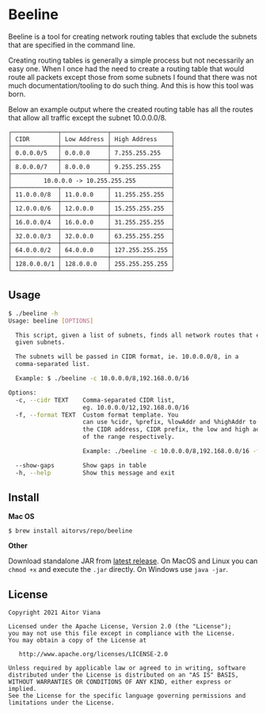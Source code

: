 Beeline
=======

Beeline is a tool for creating network routing tables that exclude the subnets that are specified in the command line.

Creating routing tables is generally a simple process but not necessarily an easy one. When I once had the need to
create a routing table that would route all packets except those from some subnets I found that there was not much
documentation/tooling to do such thing. And this is how this tool was born.

Below an example output where the created routing table has all the routes that allow all traffic except
the subnet 10.0.0.0/8.

```aidl
┌─────────────┬─────────────┬─────────────────┐
│ CIDR        │ Low Address │ High Address    │
├─────────────┼─────────────┼─────────────────┤
│ 0.0.0.0/5   │ 0.0.0.0     │ 7.255.255.255   │
├─────────────┼─────────────┼─────────────────┤
│ 8.0.0.0/7   │ 8.0.0.0     │ 9.255.255.255   │
├─────────────┴─────────────┴─────────────────┤
│         10.0.0.0 -> 10.255.255.255          │
├─────────────┬─────────────┬─────────────────┤
│ 11.0.0.0/8  │ 11.0.0.0    │ 11.255.255.255  │
├─────────────┼─────────────┼─────────────────┤
│ 12.0.0.0/6  │ 12.0.0.0    │ 15.255.255.255  │
├─────────────┼─────────────┼─────────────────┤
│ 16.0.0.0/4  │ 16.0.0.0    │ 31.255.255.255  │
├─────────────┼─────────────┼─────────────────┤
│ 32.0.0.0/3  │ 32.0.0.0    │ 63.255.255.255  │
├─────────────┼─────────────┼─────────────────┤
│ 64.0.0.0/2  │ 64.0.0.0    │ 127.255.255.255 │
├─────────────┼─────────────┼─────────────────┤
│ 128.0.0.0/1 │ 128.0.0.0   │ 255.255.255.255 │
└─────────────┴─────────────┴─────────────────┘
```

Usage
-----

```bash
$ ./beeline -h
Usage: beeline [OPTIONS]

  This script, given a list of subnets, finds all network routes that excludes
  given subnets.

  The subnets will be passed in CIDR format, ie. 10.0.0.0/8, in a
  comma-separated list.

  Example: $ ./beeline -c 10.0.0.0/8,192.168.0.0/16

Options:
  -c, --cidr TEXT    Comma-separated CIDR list,
                     eg. 10.0.0.0/12,192.168.0.0/16
  -f, --format TEXT  Custom format template. You
                     can use %cidr, %prefix, %lowAddr and %highAddr to insert
                     the CIDR address, CIDR prefix, the low and high addresses
                     of the range respectively.

                     Example: ./beeline -c 10.0.0.0/8,192.168.0.0/16 -f "%cidr/%prefix - %lowAddr - %highAddr"

  --show-gaps        Show gaps in table
  -h, --help         Show this message and exit
```

## Install

**Mac OS**

```
$ brew install aitorvs/repo/beeline
```

**Other**

Download standalone JAR from
[latest release](https://github.com/aitorvs/beeline/releases/latest).
On MacOS and Linux you can `chmod +x` and execute the `.jar` directly.
On Windows use `java -jar`.

License
-------

    Copyright 2021 Aitor Viana

    Licensed under the Apache License, Version 2.0 (the "License");
    you may not use this file except in compliance with the License.
    You may obtain a copy of the License at

       http://www.apache.org/licenses/LICENSE-2.0

    Unless required by applicable law or agreed to in writing, software
    distributed under the License is distributed on an "AS IS" BASIS,
    WITHOUT WARRANTIES OR CONDITIONS OF ANY KIND, either express or implied.
    See the License for the specific language governing permissions and
    limitations under the License.
